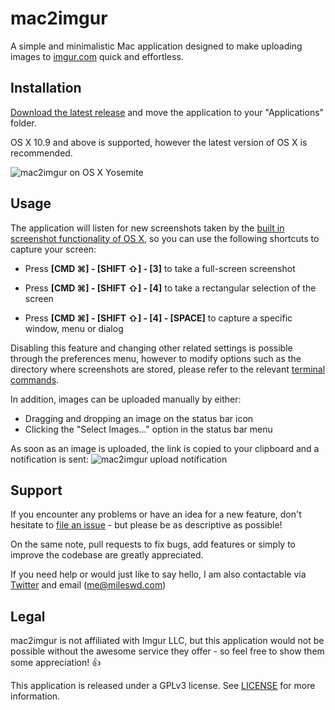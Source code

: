 # mac2imgur

A simple and minimalistic Mac application designed to make uploading images to [imgur.com](https://imgur.com) quick and effortless.

## Installation

[Download the latest release](https://mileswd.com/mac2imgur/latest) and move the application to your "Applications" folder.

OS X 10.9 and above is supported, however the latest version of OS X is recommended.

![mac2imgur on OS X Yosemite](http://i.imgur.com/WrMhzbe.png)

## Usage

The application will listen for new screenshots taken by the [built in screenshot functionality of OS X](http://support.apple.com/kb/ht5775), so you can use the following shortcuts to capture your screen:

- Press **[CMD ⌘] - [SHIFT ⇧] - [3]** to take a full-screen screenshot

- Press **[CMD ⌘] - [SHIFT ⇧] - [4]** to take a rectangular selection of the screen

- Press **[CMD ⌘] - [SHIFT ⇧] - [4] - [SPACE]** to capture a specific window, menu or dialog

Disabling this feature and changing other related settings is possible through the preferences menu, however to modify options such as the directory where screenshots are stored, please refer to the relevant [terminal commands](http://secrets.blacktree.com/?showapp=com.apple.screencapture).

In addition, images can be uploaded manually by either:

- Dragging and dropping an image on the status bar icon
- Clicking the "Select Images..." option in the status bar menu

As soon as an image is uploaded, the link is copied to your clipboard and a notification is sent:
![mac2imgur upload notification](https://i.imgur.com/V2PTN1l.png)

## Support

If you encounter any problems or have an idea for a new feature, don't hesitate to [file an issue](https://github.com/mileswd/mac2imgur/issues) - but please be as descriptive as possible! 

On the same note, pull requests to fix bugs, add features or simply to improve the codebase are greatly appreciated.

If you need help or would just like to say hello, I am also contactable via [Twitter](https://twitter.com/_mileswd) and email ([me@mileswd.com](mailto:me@mileswd.com))

## Legal

mac2imgur is not affiliated with Imgur LLC, but this application would not be possible without the awesome service they offer - so feel free to show them some appreciation! :+1:

This application is released under a GPLv3 license. See [LICENSE](https://github.com/mileswd/mac2imgur/blob/master/LICENSE) for more information.